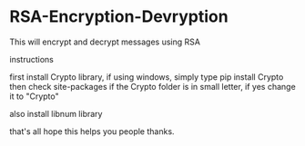 # RSA-Encryption-Devryption
This will encrypt and decrypt messages using RSA

instructions

first install Crypto library, if using windows, simply type pip install Crypto
then check site-packages if the Crypto folder is in small letter, if yes
change it to "Crypto"

also install libnum library

that's all hope this helps you people thanks.

